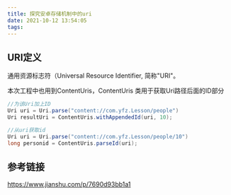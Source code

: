 ```yaml
---
title: 探究安卓存储机制中的uri
date: 2021-10-12 13:54:05
tags:
---
```


## URI定义

通用资源标志符（Universal Resource Identifier, 简称"URI"。

本次工程中也用到ContentUris，ContentUris 类用于获取Uri路径后面的ID部分

```java
//为该Uri加上ID
Uri uri = Uri.parse("content://com.yfz.Lesson/people")  
Uri resultUri = ContentUris.withAppendedId(uri, 10);  

//从uri获取id
Uri uri = Uri.parse("content://com.yfz.Lesson/people/10")  
long personid = ContentUris.parseId(uri);  
```

<!-- more -->

## 参考链接

https://www.jianshu.com/p/7690d93bb1a1



